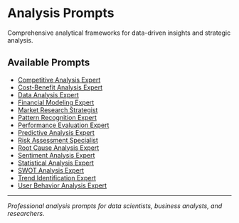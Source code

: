 # Analysis Prompts

Comprehensive analytical frameworks for data-driven insights and strategic analysis.

## Available Prompts

- [Competitive Analysis Expert](./competitive-analysis-expert.md)
- [Cost-Benefit Analysis Expert](./cost-benefit-analysis-expert.md)
- [Data Analysis Expert](./data-analysis-expert.md)
- [Financial Modeling Expert](./financial-modeling-expert.md)
- [Market Research Strategist](./market-research-strategist.md)
- [Pattern Recognition Expert](./pattern-recognition-expert.md)
- [Performance Evaluation Expert](./performance-evaluation-expert.md)
- [Predictive Analysis Expert](./predictive-analysis-expert.md)
- [Risk Assessment Specialist](./risk-assessment-specialist.md)
- [Root Cause Analysis Expert](./root-cause-analysis-expert.md)
- [Sentiment Analysis Expert](./sentiment-analysis-expert.md)
- [Statistical Analysis Expert](./statistical-analysis-expert.md)
- [SWOT Analysis Expert](./swot-analysis-expert.md)
- [Trend Identification Expert](./trend-identification-expert.md)
- [User Behavior Analysis Expert](./user-behavior-analysis-expert.md)

---

*Professional analysis prompts for data scientists, business analysts, and researchers.*